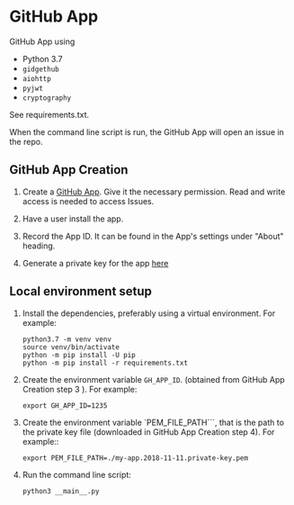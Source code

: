 
# GitHub App 


GitHub App using 

- Python 3.7
- `gidgethub` 
- `aiohttp`
- `pyjwt` 
- `cryptography`

See requirements.txt.

When the command line script is run, the GitHub App will open an issue in the repo.


## GitHub App Creation


1. Create a [GitHub App](https://github.com/settings/apps/new). Give it the necessary permission. Read and write access is needed to access Issues.

2. Have a user install the app.

3. Record the App ID. It can be found in the App's settings under "About" heading.

4. Generate a private key for the app [here](https://developer.github.com/apps/building-github-apps/authenticating-with-github-apps/#generating-a-private-key)


## Local environment setup


1. Install the dependencies, preferably using a virtual environment. For example:

   ```
   python3.7 -m venv venv
   source venv/bin/activate
   python -m pip install -U pip
   python -m pip install -r requirements.txt
   ```

2. Create the environment variable `GH_APP_ID`. (obtained from GitHub App Creation step 3 ).
   For example:

   ```
   export GH_APP_ID=1235
   ```

3. Create the environment variable `PEM_FILE_PATH```, that is the path to the private key
   file (downloaded in GitHub App Creation step 4). For example::

   ```
   export PEM_FILE_PATH=./my-app.2018-11-11.private-key.pem
   ```

4. Run the command line script:

   ```
   python3 __main__.py
   ```

